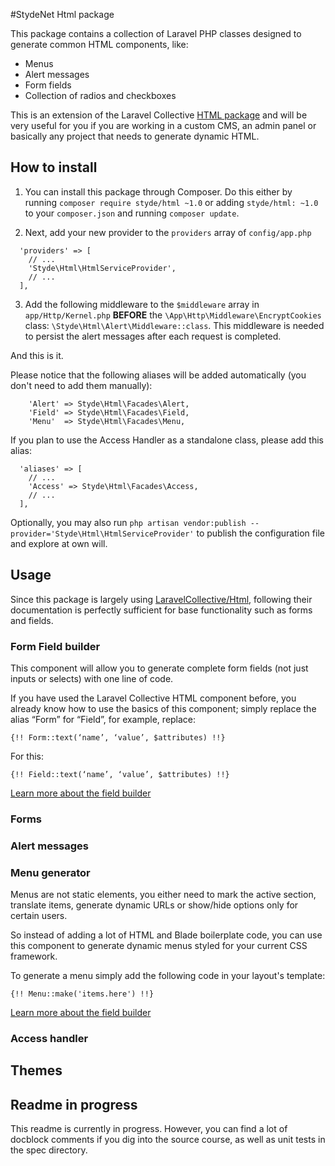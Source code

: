 #StydeNet Html package

This package contains a collection of Laravel PHP classes designed to generate common HTML components, like:

* Menus
* Alert messages
* Form fields
* Collection of radios and checkboxes

This is an extension of the Laravel Collective [HTML package](https://github.com/laravelcollective/html) and will be very useful for you if you are working in a custom CMS, an admin panel or basically any project that needs to generate dynamic HTML.

## How to install

1. You can install this package through Composer. Do this either by running `composer require styde/html ~1.0` or adding `styde/html: ~1.0` to your `composer.json` and running `composer update`.

2. Next, add your new provider to the `providers` array of `config/app.php`

```
  'providers' => [
    // ...
    'Styde\Html\HtmlServiceProvider',
    // ...
  ],
```

3. Add the following middleware to the `$middleware` array in `app/Http/Kernel.php` **BEFORE** the `\App\Http\Middleware\EncryptCookies` class: `\Styde\Html\Alert\Middleware::class`. This middleware is needed to persist the alert messages after each request is completed.

And this is it.

Please notice that the following aliases will be added automatically (you don't need to add them manually):

```
    'Alert'	=> Styde\Html\Facades\Alert,
    'Field'	=> Styde\Html\Facades\Field,
    'Menu'	=> Styde\Html\Facades\Menu,
```

If you plan to use the Access Handler as a standalone class, please add this alias:

```
  'aliases' => [
    // ...
    'Access' => Styde\Html\Facades\Access,
    // ...
  ],
```

Optionally, you may also run `php artisan vendor:publish --provider='Styde\Html\HtmlServiceProvider'` to publish the configuration file and explore at own will.

## Usage

Since this package is largely using [LaravelCollective/Html](https://github.com/laravelcollective/html), following their documentation is perfectly sufficient for base functionality such as forms and fields.

### Form Field builder

This component will allow you to generate complete form fields (not just inputs or selects) with one line of code.

If you have used the Laravel Collective HTML component before, you already know how to use the basics of this component; simply replace the alias “Form” for “Field”, for example, replace:

`{!! Form::text(‘name’, ‘value’, $attributes) !!}`

For this:

`{!! Field::text(‘name’, ‘value’, $attributes) !!}`

[Learn more about the field builder](docs/field-builder.md)

### Forms

### Alert messages

### Menu generator

Menus are not static elements, you either need to mark the active section, translate items, generate dynamic URLs or show/hide options only for certain users.

So instead of adding a lot of HTML and Blade boilerplate code, you can use this component to generate dynamic menus styled for your current CSS framework.

To generate a menu simply add the following code in your layout's template:

`{!! Menu::make('items.here') !!}`

[Learn more about the field builder](docs/menu-generator.md)

### Access handler

## Themes

## Readme in progress

This readme is currently in progress. However, you can find a lot of docblock comments if you dig into the source course, as well as unit tests in the spec directory.
